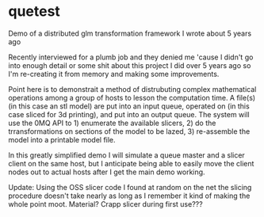 # quetest
Demo of a distributed glm transformation framework I wrote about 5 years ago

Recently interviewed for a plumb job and they denied me 'cause I didn't go into enough detail or some shit about this project I did over 5 years ago so I'm re-creating it from memory and making some improvements.

Point here is to demonstrait a method of distrubuting complex mathematical operations among a group of hosts to lesson the computation time. A file(s) (in this case an stl model) are put into an input queue, operated on (in this case sliced for 3d printing), and put into an output queue. The system will use the 0MQ API to 1) enumerate the available slicers, 2) do the trransformations on sections of the model to be lazed, 3) re-assemble the model into a printable model file.

In this greatly simplified demo I will simulate a queue master and a slicer client on the same host, but I anticipate being able to easily move the client nodes out to actual hosts after I get the main demo working.

Update: Using the OSS slicer code I found at random on the net the slicing procedure doesn't take nearly as long as I remember it kind of making the whole point moot. Material? Crapp slicer during first use???
